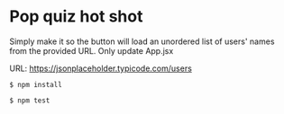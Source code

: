 # Pop quiz hot shot

Simply make it so the button will load an unordered list of users' names from the provided URL. Only update App.jsx

URL: https://jsonplaceholder.typicode.com/users

`$ npm install`

`$ npm test`
